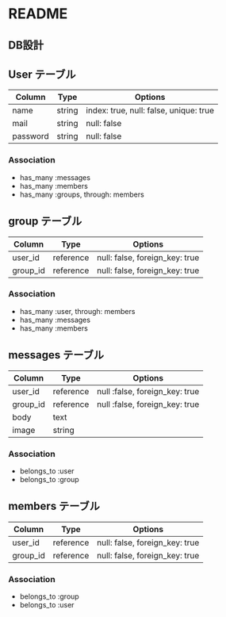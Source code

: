 # README

## DB設計

## User テーブル
| Column | Type | Options |
| ---------- | ------- | ----------- |
| name | string | index: true, null: false, unique: true |
| mail | string | null: false |
| password | string | null: false |

### Association
- has_many :messages
- has_many :members
- has_many :groups, through: members



## group テーブル
| Column | Type | Options |
| ---------- | ------- | ----------- |
| user_id | reference | null: false, foreign_key: true |
| group_id | reference | null: false, foreign_key: true |

### Association
- has_many :user, through: members
- has_many :messages
- has_many :members



## messages テーブル
| Column | Type | Options |
| ---------- | ------- | ----------- |
| user_id | reference | null :false, foreign_key: true |
| group_id | reference | null :false, foreign_key: true |
| body | text | |
| image | string | |

### Association
- belongs_to :user
- belongs_to :group



## members テーブル
| Column | Type | Options |
| ---------- | ------- | ----------- |
| user_id | reference | null: false, foreign_key: true |
| group_id | reference | null: false, foreign_key: true |

### Association
- belongs_to :group
- belongs_to :user



